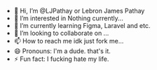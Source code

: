 - 👋 Hi, I’m @LJPathay or Lebron James Pathay
- 👀 I’m interested in Nothing currently...
- 🌱 I’m currently learning Figma, Laravel and etc.
- 💞️ I’m looking to collaborate on ...
- 📫 How to reach me idk just fork me...
- 😄 Pronouns: I'm a dude. that's it.
- ⚡ Fun fact: I fucking hate my life.

<!---
LJPathay/LJPathay is a ✨ special ✨ repository because its `README.md` (this file) appears on your GitHub profile.
You can click the Preview link to take a look at your changes.
--->

